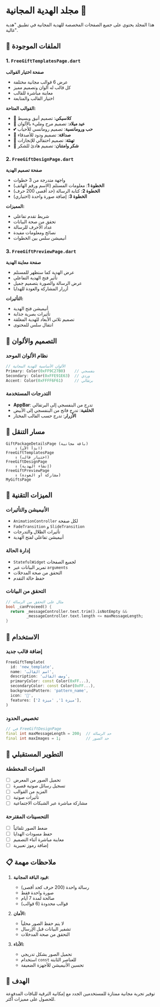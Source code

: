 # مجلد الهدية المجانية 🎁

هذا المجلد يحتوي على جميع الصفحات المخصصة للهدية المجانية في تطبيق "هدية غالية".

## 📁 الملفات الموجودة

### 1. `FreeGiftTemplatesPage.dart`
**صفحة اختيار القوالب**
- عرض 6 قوالب مجانية مختلفة
- كل قالب له ألوان وتصميم مميز
- معاينة مباشرة للقالب
- اختيار القالب والمتابعة

**القوالب المتاحة:**
- 🎁 **كلاسيكي**: تصميم أنيق وبسيط
- 🎂 **عيد ميلاد**: تصميم مرح ومليء بالألوان
- 💕 **حب ورومانسية**: تصميم رومانسي للأحباب
- 🤝 **صداقة**: تصميم ودود للأصدقاء
- 🎉 **تهنئة**: تصميم احتفالي للإنجازات
- 🙏 **شكر وامتنان**: تصميم هادئ للشكر

### 2. `FreeGiftDesignPage.dart`
**صفحة تصميم الهدية**
- واجهة متدرجة من 3 خطوات
- **الخطوة 1**: معلومات المستلم (الاسم ورقم الهاتف)
- **الخطوة 2**: كتابة الرسالة (حد أقصى 200 حرف)
- **الخطوة 3**: إضافة صورة واحدة (اختياري)

**المميزات:**
- شريط تقدم تفاعلي
- تحقق من صحة البيانات
- عداد الأحرف للرسالة
- نصائح ومعلومات مفيدة
- أنيميشن سلس بين الخطوات

### 3. `FreeGiftPreviewPage.dart`
**صفحة معاينة الهدية**
- عرض الهدية كما ستظهر للمستلم
- تأثير فتح الهدية التفاعلي
- عرض الرسالة والصورة بتصميم جميل
- أزرار المشاركة والعودة للهدايا

**التأثيرات:**
- أنيميشن فتح الهدية
- تأثيرات بصرية جذابة
- تصميم ثلاثي الأبعاد للهدية المغلقة
- انتقال سلس للمحتوى

## 🎨 التصميم والألوان

### نظام الألوان الموحد
```dart
// الألوان الأساسية للهدية المجانية
Primary: Color(0xFF9C27B0)    // بنفسجي
Secondary: Color(0xFFE91E63)  // وردي
Accent: Color(0xFFFF6F61)     // برتقالي
```

### التدرجات المستخدمة
- **AppBar**: تدرج من البنفسجي إلى البرتقالي
- **الخلفية**: تدرج فاتح من البنفسجي إلى الأبيض
- **الأزرار**: تدرج حسب القالب المختار

## 🔄 مسار التنقل

```
GiftPackageDetailsPage (باقة مجانية)
    ↓ (ابدأ الآن)
FreeGiftTemplatesPage
    ↓ (اختيار قالب)
FreeGiftDesignPage
    ↓ (إنشاء الهدية)
FreeGiftPreviewPage
    ↓ (مشاركة أو العودة)
MyGiftsPage
```

## 📱 الميزات التقنية

### الأنيميشن والتأثيرات
- `AnimationController` لكل صفحة
- `FadeTransition` و `SlideTransition`
- تأثيرات الظلال والتدرجات
- أنيميشن تفاعلي لفتح الهدية

### إدارة الحالة
- `StatefulWidget` لجميع الصفحات
- تمرير البيانات عبر `arguments`
- التحقق من صحة المدخلات
- حفظ حالة التقدم

### التحقق من البيانات
```dart
// مثال على التحقق من الرسالة
bool _canProceed() {
  return _messageController.text.trim().isNotEmpty && 
         _messageController.text.length <= maxMessageLength;
}
```

## 🚀 الاستخدام

### إضافة قالب جديد
```dart
FreeGiftTemplate(
  id: 'new_template',
  name: 'اسم القالب',
  description: 'وصف القالب',
  primaryColor: const Color(0xFF...),
  secondaryColor: const Color(0xFF...),
  backgroundPattern: 'pattern_name',
  icon: '🎁',
  features: ['ميزة 1', 'ميزة 2'],
)
```

### تخصيص الحدود
```dart
// في FreeGiftDesignPage
final int maxMessageLength = 200;  // حد الرسالة
final int maxImages = 1;           // حد الصور
```

## 🔧 التطوير المستقبلي

### الميزات المخططة
- [ ] تحميل الصور من المعرض
- [ ] تسجيل رسائل صوتية قصيرة
- [ ] المزيد من القوالب
- [ ] تأثيرات صوتية
- [ ] مشاركة مباشرة عبر الشبكات الاجتماعية

### التحسينات المقترحة
- [ ] ضغط الصور تلقائياً
- [ ] حفظ مسودات الهدايا
- [ ] معاينة مباشرة أثناء التصميم
- [ ] إضافة رموز تعبيرية

## 📋 ملاحظات مهمة

1. **قيود الباقة المجانية:**
   - رسالة واحدة (200 حرف كحد أقصى)
   - صورة واحدة فقط
   - صالحة لمدة 7 أيام
   - قوالب محدودة (6 قوالب)

2. **الأمان:**
   - لا يتم حفظ الصور محلياً
   - تشفير البيانات قبل الإرسال
   - التحقق من صحة المدخلات

3. **الأداء:**
   - تحميل الصور بشكل تدريجي
   - استخدام `const` للعناصر الثابتة
   - تحسين الأنيميشن للأجهزة الضعيفة

## 🎯 الهدف

توفير تجربة مجانية ممتازة للمستخدمين الجدد مع إمكانية الترقية للباقات المدفوعة للحصول على مميزات أكثر.
